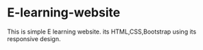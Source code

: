 # E-learning-website
This is simple E learning website. its HTML,CSS,Bootstrap using its responsive design.
